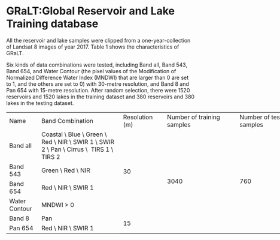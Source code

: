 # GRaLT:Global Reservoir and Lake Training database
All the reservoir and lake samples were clipped from a one-year-collection of Landsat 8 images of year 2017. Table 1 shows the characteristics of GRaLT. 

<table border=0 cellpadding=0 cellspacing=0 width=794 style='border-collapse:
 collapse;table-layout:fixed;width:597pt'>
 <col width=72 style='width:54pt'>
 <col width=226 style='mso-width-source:userset;mso-width-alt:7232;width:170pt'>
 <col width=106 style='mso-width-source:userset;mso-width-alt:3392;width:80pt'>
 <col width=204 style='mso-width-source:userset;mso-width-alt:6528;width:153pt'>
 <col width=186 style='mso-width-source:userset;mso-width-alt:5952;width:140pt'>
 <tr height=40 style='height:30.0pt'>
  <td height=40 class=xl6522915 width=72 style='height:30.0pt;width:54pt'>Name</td>
  <td class=xl6522915 width=226 style='width:170pt'>Band Combination</td>
  <td class=xl6522915 width=106 style='width:80pt'>Resolution (m)</td>
  <td class=xl6522915 width=204 style='width:153pt'>Number of training samples</td>
  <td class=xl6522915 width=186 style='width:140pt'>Number of testing samples</td>
 </tr>
 <tr height=60 style='height:45.0pt'>
  <td height=60 class=xl6622915 width=72 style='height:45.0pt;width:54pt'>Band
  all</td>
  <td class=xl6622915 width=226 style='width:170pt'>Coastal \ Blue \ Green \
  Red \ NIR \ SWIR 1 \ SWIR 2 \ Pan \ Cirrus \<span
  style='mso-spacerun:yes'>&nbsp; </span>TIRS 1 \ TIRS 2</td>
  <td rowspan=4 class=xl6722915 width=106 style='border-top:none;width:80pt'>30</td>
  <td rowspan=6 class=xl6722915 width=204 style='border-bottom:1.0pt solid black;
  border-top:none;width:153pt'>3040</td>
  <td rowspan=6 class=xl6722915 width=186 style='border-bottom:1.0pt solid black;
  border-top:none;width:140pt'>760</td>
 </tr>
 <tr height=20 style='height:15.0pt'>
  <td height=20 class=xl6622915 width=72 style='height:15.0pt;width:54pt'>Band
  543</td>
  <td class=xl6622915 width=226 style='width:170pt'>Green \ Red \ NIR</td>
 </tr>
 <tr height=20 style='height:15.0pt'>
  <td height=20 class=xl6622915 width=72 style='height:15.0pt;width:54pt'>Band
  654</td>
  <td class=xl6622915 width=226 style='width:170pt'>Red \ NIR \ SWIR 1</td>
 </tr>
 <tr height=40 style='height:30.0pt'>
  <td height=40 class=xl6622915 width=72 style='height:30.0pt;width:54pt'>Water
  Contour</td>
  <td class=xl6822915 width=226 style='width:170pt'>MNDWI &gt; 0</td>
 </tr>
 <tr height=20 style='height:15.0pt'>
  <td height=20 class=xl6622915 width=72 style='height:15.0pt;width:54pt'>Band
  8</td>
  <td class=xl6622915 width=226 style='width:170pt'>Pan</td>
  <td rowspan=2 class=xl6622915 width=106 style='border-bottom:1.0pt solid black;
  width:80pt'>15</td>
 </tr>
 <tr height=21 style='height:15.75pt'>
  <td height=21 class=xl6922915 width=72 style='height:15.75pt;width:54pt'>Pan
  654</td>
  <td class=xl6922915 width=226 style='width:170pt'>Red \ NIR \ SWIR 1</td>
 </tr>



Six kinds of data combinations were tested, including Band all, Band 543, Band 654, and Water Contour (the pixel values of the Modification of Normalized Difference Water Index (MNDWI) that are larger than 0 are set to 1, and the others are set to 0) with 30-metre resolution, and Band 8 and Pan 654 with 15-metre resolution. After random selection, there were 1520 reservoirs and 1520 lakes in the training dataset and 380 reservoirs and 380 lakes in the testing dataset. 
